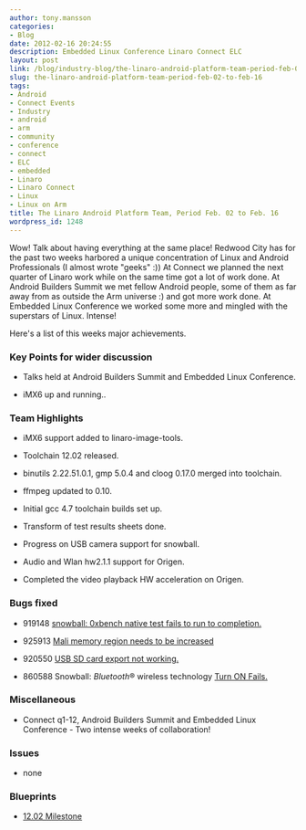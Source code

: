 ```yaml
---
author: tony.mansson
categories:
- Blog
date: 2012-02-16 20:24:55
description: Embedded Linux Conference Linaro Connect ELC
layout: post
link: /blog/industry-blog/the-linaro-android-platform-team-period-feb-02-to-feb-16/
slug: the-linaro-android-platform-team-period-feb-02-to-feb-16
tags:
- Android
- Connect Events
- Industry
- android
- arm
- community
- conference
- connect
- ELC
- embedded
- Linaro
- Linaro Connect
- Linux
- Linux on Arm
title: The Linaro Android Platform Team, Period Feb. 02 to Feb. 16
wordpress_id: 1248
---
```


Wow! Talk about having everything at the same place! Redwood City has for the past two weeks harbored a unique concentration of Linux and Android Professionals (I almost wrote "geeks" :)) At Connect we planned the next quarter of Linaro work while on the same time got a lot of work done. At Android Builders Summit we met fellow Android people, some of them as far away from as outside the Arm universe :) and got more work done. At Embedded Linux Conference we worked some more and mingled with the superstars of Linux. Intense!

Here's a list of this weeks major achievements.


### Key Points for wider discussion

  * Talks held at Android Builders Summit and Embedded Linux Conference.


  * iMX6 up and running..

### Team Highlights

  * iMX6 support added to linaro-image-tools.


  * Toolchain 12.02 released.


  * binutils 2.22.51.0.1, gmp 5.0.4 and cloog 0.17.0 merged into toolchain.


  * ffmpeg updated to 0.10.


  * Initial gcc 4.7 toolchain builds set up.


  * Transform of test results sheets done.


  * Progress on USB camera support for snowball.


  * Audio and Wlan hw2.1.1 support for Origen.


  * Completed the video playback HW acceleration on Origen.

### Bugs fixed

  * 919148 [snowball: 0xbench native test fails to run to completion.](https://bugs.launchpad.net/linaro-android/+bug/919148)


  * 925913 [Mali memory region needs to be increased](https://bugs.launchpad.net/linaro-android/+bug/925913)


  * 920550 [USB SD card export not working.](https://bugs.launchpad.net/linaro-android/+bug/920550)


  * 860588 Snowball:  _Bluetooth_® wireless technology [ Turn ON Fails.](https://bugs.launchpad.net/linaro-android/+bug/860588)


### Miscellaneous


  * Connect q1-12, Android Builders Summit and Embedded Linux Conference - Two intense weeks of collaboration!

### Issues

  * none

### Blueprints


  * [12.02 Milestone](https://launchpad.net/linaro-android/+milestone/12.02)
